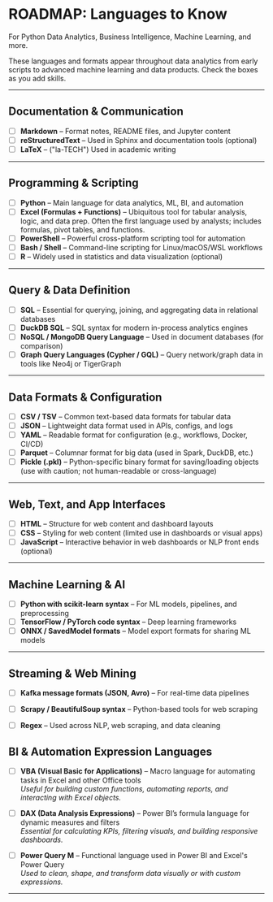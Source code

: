 # ROADMAP: Languages to Know  

For Python Data Analytics, Business Intelligence, Machine Learning, and more.

These languages and formats appear throughout data analytics from early scripts to advanced machine learning and data products. Check the boxes as you add skills. 

---

## Documentation & Communication

- [ ] **Markdown** – Format notes, README files, and Jupyter content
- [ ] **reStructuredText** – Used in Sphinx and documentation tools (optional)
- [ ] **LaTeX** – ("la-TECH") Used in academic writing

---

## Programming & Scripting

- [ ] **Python** – Main language for data analytics, ML, BI, and automation
- [ ] **Excel (Formulas + Functions)** – Ubiquitous tool for tabular analysis, logic, and data prep. Often the first language used by analysts; includes formulas, pivot tables, and functions.
- [ ] **PowerShell** – Powerful cross-platform scripting tool for automation
- [ ] **Bash / Shell** – Command-line scripting for Linux/macOS/WSL workflows
- [ ] **R** – Widely used in statistics and data visualization (optional)

---

## Query & Data Definition

- [ ] **SQL** – Essential for querying, joining, and aggregating data in relational databases
- [ ] **DuckDB SQL** – SQL syntax for modern in-process analytics engines
- [ ] **NoSQL / MongoDB Query Language** – Used in document databases (for comparison)
- [ ] **Graph Query Languages (Cypher / GQL)** – Query network/graph data in tools like Neo4j or TigerGraph

---

## Data Formats & Configuration

- [ ] **CSV / TSV** – Common text-based data formats for tabular data
- [ ] **JSON** – Lightweight data format used in APIs, configs, and logs
- [ ] **YAML** – Readable format for configuration (e.g., workflows, Docker, CI/CD)
- [ ] **Parquet** – Columnar format for big data (used in Spark, DuckDB, etc.)
- [ ] **Pickle (.pkl)** – Python-specific binary format for saving/loading objects (use with caution; not human-readable or cross-language)

---

## Web, Text, and App Interfaces

- [ ] **HTML** – Structure for web content and dashboard layouts
- [ ] **CSS** – Styling for web content (limited use in dashboards or visual apps)
- [ ] **JavaScript** – Interactive behavior in web dashboards or NLP front ends (optional)

---

## Machine Learning & AI

- [ ] **Python with scikit-learn syntax** – For ML models, pipelines, and preprocessing
- [ ] **TensorFlow / PyTorch code syntax** – Deep learning frameworks
- [ ] **ONNX / SavedModel formats** – Model export formats for sharing ML models

---

## Streaming & Web Mining

- [ ] **Kafka message formats (JSON, Avro)** – For real-time data pipelines
- [ ] **Scrapy / BeautifulSoup syntax** – Python-based tools for web scraping
- [ ] **Regex** – Used across NLP, web scraping, and data cleaning


## BI & Automation Expression Languages

- [ ] **VBA (Visual Basic for Applications)** – Macro language for automating tasks in Excel and other Office tools  
  _Useful for building custom functions, automating reports, and interacting with Excel objects._

- [ ] **DAX (Data Analysis Expressions)** – Power BI’s formula language for dynamic measures and filters  
  _Essential for calculating KPIs, filtering visuals, and building responsive dashboards._

- [ ] **Power Query M** – Functional language used in Power BI and Excel's Power Query  
  _Used to clean, shape, and transform data visually or with custom expressions._



---
